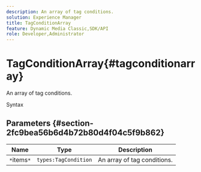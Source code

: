 ```yaml
---
description: An array of tag conditions.
solution: Experience Manager
title: TagConditionArray
feature: Dynamic Media Classic,SDK/API
role: Developer,Administrator
---
```


# TagConditionArray{#tagconditionarray}

An array of tag conditions.

 Syntax 

## Parameters {#section-2fc9bea56b6d4b72b80d4f04c5f9b862}

|  Name  | Type  | Description  |
|---|---|---|
|  `*`items`*`  | `types:TagCondition`  | An array of tag conditions.  |

